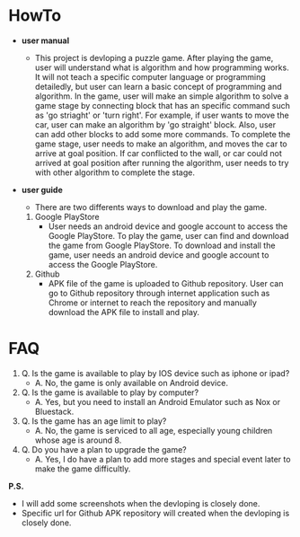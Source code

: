 # HowTo
  - **user manual**
    - This project is devloping a puzzle game. After playing the game, user will understand what is algorithm and how programming works. It will not teach a specific computer language or programming detailedly, but user can learn a basic concept of programming and algorithm. In the game, user will make an simple algorithm to solve a game stage by connecting block that has an specific command such as 'go striaght' or 'turn right'. For example, if user wants to move the car, user can make an algorithm by 'go straight' block. Also, user can add other blocks to add some more commands. To complete the game stage, user needs to make an algorithm, and moves the car to arrive at goal position. If car conflicted to the wall, or car could not arrived at goal position after running the algorithm, user needs to try with other algorithm to complete the stage.
    
  - **user guide**
    - There are two differents ways to download and play the game.
    1. Google PlayStore
        - User needs an android device and google account to access the Google PlayStore. To play the game, user can find and download the game from Google PlayStore. To download and install the game, user needs an android device and google account to access the Google PlayStore.
    2. Github
        - APK file of the game is uploaded to Github repository. User can go to Github repository through internet application such as Chrome or internet to reach the repository and manually download the APK file to install and play.

# FAQ
1. Q. Is the game is available to play by IOS device such as iphone or ipad?
    - A. No, the game is only available on Android device.
2. Q. Is the game is available to play by computer?
    - A. Yes, but you need to install an Android Emulator such as Nox or Bluestack.
3. Q. Is the game has an age limit to play?
    - A. No, the game is serviced to all age, especially young children whose age is around 8.
4. Q. Do you have a plan to upgrade the game?
    - A. Yes, I do have a plan to add more stages and special event later to make the game difficultly.
    
**P.S.**
 - I will add some screenshots when the devloping is closely done.
 - Specific url for Github APK repository will created when the devloping is closely done.

